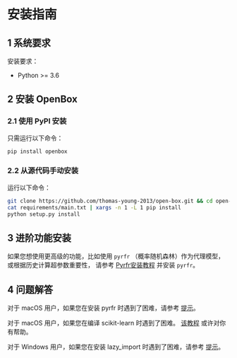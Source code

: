 # 安装指南

## 1 系统要求

安装要求：
+ Python >= 3.6

## 2 安装 OpenBox

### 2.1 使用 PyPI 安装

只需运行以下命令：

```bash
pip install openbox
```

### 2.2 从源代码手动安装

运行以下命令：

```bash
git clone https://github.com/thomas-young-2013/open-box.git && cd open-box
cat requirements/main.txt | xargs -n 1 -L 1 pip install
python setup.py install
```

## 3 进阶功能安装

如果您想使用更高级的功能，比如使用 `pyrfr` （概率随机森林）作为代理模型，或根据历史计算超参数重要性，
请参考 [Pyrfr安装教程](./install_pyrfr.md) 并安装 `pyrfr`。

## 4 问题解答

对于 macOS 用户，如果您在安装 pyrfr 时遇到了困难，请参考 [提示](./install-pyrfr-on-macos.md)。

对于 macOS 用户，如果您在编译 scikit-learn 时遇到了困难。 [该教程](./openmp_macos.md) 或许对你有帮助。

对于 Windows 用户，如果您在安装 lazy_import 时遇到了困难，请参考 [提示](./install-lazy_import-on-windows.md)。
